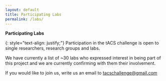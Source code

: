 ```yaml
---
layout: default
title: Participating Labs
permalink: /labs/
---
```


**Participating Labs**

{: style="text-align: justify;"}
Participation in the tACS challenge is open to single researchers, research groups and labs. 

We have currently a list of ~30 labs who expressed interest in being part of this project and we are currently confirming with them their involvement.

If you would like to join us, write us an email to [tacschallenge@gmail.com](mailto:tacschallenge@gmail.com)

